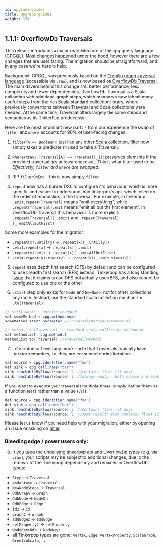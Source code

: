 ```yaml
---
id: upgrade-guides
title: Upgrade guides
weight: 150
---
```



## 1.1.1: OverflowDb Traversals
This release introduces a major rearchitecture of the cpg query language (CPGQL). Most changes happened under the hood, however there are a few changes that are user facing. The migration should be straightforward, and in any case we're here to help.

Background: CPGQL was previously based on the [Gremlin graph traversal language](https://tinkerpop.apache.org/gremlin.html) (accessible via `.raw`), and is now based on [OverflowDb Traversal](https://github.com/ShiftLeftSecurity/overflowdb/blob/master/traversal/src/main/scala/overflowdb/traversal/Traversal.scala). The main drivers behind this change are: better performance, less complexity and fewer dependencies. OverflowDb Traversal is a Scala collection with additional graph steps, which means we now inherit many useful steps from the rich Scala standard collection library, where previously convertions between Traversal and Scala collections were needed.
At the same time, Traversal offers largely the same steps and semantics as its TinkerPop predecessor. 

Here are the most important new parts - from our experience the swap of `filter` and `where` accounts for 90% of user-facing changes:

1. `filter(A => Boolean)`: just like any other Scala collection, filter now simply takes a predicate (it used to take a Traversal). 

2. `where(trav: Traversal[A] => Traversal[_])`: preserves elements if the provided traversal has at least one result. This is what filter used to be.
*Effectively, `filter` and `where` are swapped*. 

3. RIP `filterOnEnd` - this is now simply `filter`

4. `repeat` now has a builder DSL to configure it's behaviour, which is more specific and easier to understand than tinkerpop's api, which relied on the order of modulators in the traversal. 
For example, in tinkerpop `.emit.repeat(Traversal)` means "emit everything", while `.repeat(Traversal).emit` means "emit all but the first element". 
In OverflowDb Traversal this behaviour is more explicit: `.repeat(Traversal)(_.emit)` and `.repeat(Traversal)(_.emitAllButFirst)`.

Some more examples for the migration: 
* `.repeat(x).until(y)` -> `.repeat(x)(_.until(y))`
* `.emit.repeat(x)` -> `.repeat(x)(_.emit)`
* `.repeat(x).emit` -> `.repeat(x)(_.emitAllButFirst)`
* `.emit.repeat(x).times(2)` -> `.repeat(x)(_.emit.times(2))`

5. `repeat` uses depth first search (DFS) by default and can be configured to use breadth first search (BFS) instead. 
Tinkerpop has a long standing [issue](https://github.com/apache/tinkerpop/pull/838) that it claims to use DFS but actually uses BFS, and also cannot be configured to use one or the other. 

6. `.start` step only exists for `Node` and `NewNode`, not for other collections any more. Instead, use the standard scala collection mechanism `.to(Traversal)`:

```java
// still works - nothing changed:
val someMethod = cpg.method.head
someMethod.start.parameter //Traversal[MethodParameterIn]

// using `.to(Traversal)` - standard scala collection mechanism
val methodList: cpg.method.l
methodList.to(Traversal) //Traversal[Method]
```

7. `.clone` doesn't exist any more - note that Traversals typically have Iterator semantics, i.e. they are consumed during iteration:

```java
val source = cpg.identifier.name("foo")
val sink = cpg.call.name("bar")
sink.reachableByFlows(source).l  //contains flows (if any)
sink.reachableByFlows(source).l  //always empty - both source and sink Traversals have been consumed!
```

If you want to execute your traversals multiple times, simply define them as a function (`def`) rather than a value (`val`):

```java
def source = cpg.identifier.name("foo")
def sink = cpg.call.name("bar")
sink.reachableByFlows(source).l  //contains flows (if any)
sink.reachableByFlows(source).l  //same result: also contains flows (if any)
```

Please let us know if you need help with your migration, either by opening an issue or asking on [gitter](https://gitter.im/joern-code-analyzer/community).

### Bleeding edge / power users only:

8) If you used the underlying tinkerpop api and OverflowDb types (e.g. via `.raw`), your scripts may be subject to additional changes, due to the removal of the Tinkerpop dependency and renames in OverflowDb types:
* `Steps` -> `Traversal`
* `NodeSteps` -> `Traversal`
* `NewNodeSteps` -> `Traversal`
* `OdbGraph` -> `Graph`
* `OdbNode` -> `NodeDb`
* `OdbEdge` -> `Edge`
* `id2` -> `id`
* `graph2` -> `graph`
* `addEdge2` -> `addEdge`
* `setProperty2` -> `setProperty`
* `NodeKeysOdb` -> `NodeKeys`
* all Tinkerpop types are gone: `Vertex`, `Edge`, `VertexProperty`, `ScalaGraph`, `GremlinScala`, ...
